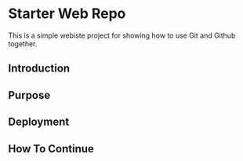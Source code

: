 # Starter Web Repo

This is a simple webiste project for
showing how to use Git and Github together.

## Introduction

## Purpose

## Deployment

## How To Continue
